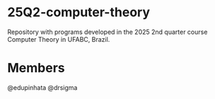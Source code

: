 # 25Q2-computer-theory
Repository with programs developed in the 2025 2nd quarter course Computer Theory in UFABC, Brazil.

# Members
@edupinhata
@drsigma
